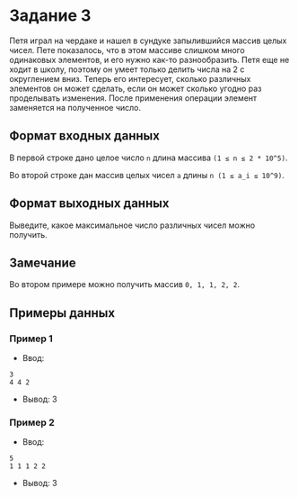 
# Задание 3

Петя играл на чердаке и нашел в сундуке запылившийся массив целых чисел.
Пете показалось, что в этом массиве слишком много одинаковых элементов, и его нужно как-то разнообразить.
Петя еще не ходит в школу, поэтому он умеет только делить числа на 2 с округлением вниз.
Теперь его интересует, сколько различных элементов он может сделать,
если он может сколько угодно раз проделывать изменения.
После применения операции элемент заменяется на полученное число.

## Формат входных данных

В первой строке дано целое число `n` длина массива `(1 ≤ n ≤ 2 * 10^5)`.

Во второй строке дан массив целых чисел `a` длины `n (1 ≤ a_i ≤ 10^9)`.

## Формат выходных данных

Выведите, какое максимальное число различных чисел можно получить.

## Замечание

Во втором примере можно получить массив `0, 1, 1, 2, 2`.

## Примеры данных

### Пример 1

+ Ввод:

```text
3
4 4 2
```

+ Вывод: 3

### Пример 2

+ Ввод:

```text
5
1 1 1 2 2
```

+ Вывод: 3
